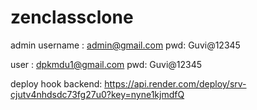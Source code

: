 # zenclassclone

admin username : admin@gmail.com
pwd: Guvi@12345

user : dpkmdu1@gmail.com
pwd: Guvi@12345

deploy hook backend:
https://api.render.com/deploy/srv-cjutv4nhdsdc73fg27u0?key=nyne1kjmdfQ
